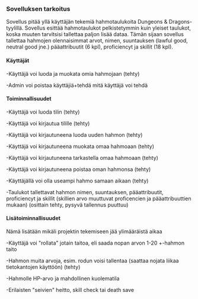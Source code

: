 ### Sovelluksen tarkoitus
Sovellus pitää yllä käyttäjän tekemiä hahmotaulukoita Dungeons & Dragons-tyylillä. 
Sovellus esittää hahmotaulukot pelkistetymmin kuin yleiset taulukot, koska muuten tarvitsisi tallettaa paljon lisää dataa.
Tämän sijaan sovellus tallettaa hahmojen olennaisimmat arvot, 
nimen, suuntauksen (lawful good, neutral good jne.) pääattribuutit (6 kpl), proficiencyt ja skillit (18 kpl).

#### Käyttäjät
-Käyttäjä voi luoda ja muokata omia hahmojaan 
(tehty)

-Admin voi poistaa käyttäjiä+tehdä mitä käyttäjä voi tehdä

#### Toiminnallisuudet
-Käyttäjä voi luoda tilin 
(tehty)

-Käyttäjä voi kirjautua tilille 
(tehty)

-Käyttäjä voi kirjautuneena luoda uuden hahmon 
(tehty)

-Käyttäjä voi kirjautuneena muokata omaa hahmoaan 
(tehty)

-Käyttäjä voi kirjautuneena tarkastella omaa hahmoaan 
(tehty)

-Käyttäjä voi kirjautuneena poistaa oman hahmonsa 
(tehty)

-Käyttäjällä voi olla useampi hahmo samaan aikaan 
(tehty)

-Taulukot tallettavat hahmon nimen, suuntauksen, pääattribuutit, proficiencyt ja skillit (skillien arvo muuttuvat proficencien ja pääattribuuttien mukaan) 
(osittain tehty, pysyvä tallennus puuttuu)

#### Lisätoiminnallisuudet
Nämä lisätään mikäli projektin tekemiseen jää ylimääräistä aikaa

-Käyttäjä voi "rollata" jotain taitoa, eli saada nopan arvon 1-20 +-hahmon taito

-Hahmon muita arvoja, esim. rodun voisi tallentaa (saattaa nojata liikaa tietokantojen käyttöön) 
(tehty)

-Hahmolle HP-arvo ja mahdollinen kuolematila

-Erilaisten "seivien" heitto, skill check tai death save
